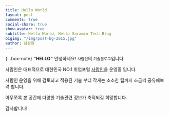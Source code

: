 ```yaml
---
title: Hello World
layout: post
comments: true
social-share: true
show-avatar: true
subtitle: Hello World, Hello Saramin Tech Blog
bigimg: "/img/post-bg-2015.jpg"
author: 남광현
---
```


{: .box-note}
**"HELLO"**
안녕하세요! `사람인`의 `기술블로그`입니다.

사람인은 대표적으로 대한민국 NO.1 취업포털 [사람인](http://saramin.co.kr)을 운영중 입니다.

사람인 운영을 위해 검토되고 적용된 기술 부터 작게는 소소한 팁까지 조금씩 공유해보려 합니다.

아무쪼록 본 공간에 다양한 기술관련 정보가 축적되길 희망합니다.

감사합니다!
